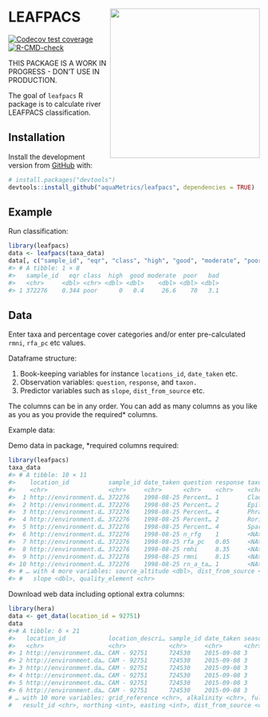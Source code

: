 
<!-- README.md is generated from README.Rmd. Please edit that file -->

# LEAFPACS <img src='https://github.com/aquaMetrics/leafpacs/raw/main/inst/extdat/images/leafpacs_logo.png' align="right" height="300" />

<!-- badges: start -->

[![Codecov test
coverage](https://codecov.io/gh/aquaMetrics/leafpacs/branch/main/graph/badge.svg)](https://app.codecov.io/gh/aquaMetrics/leafpacs?branch=main)
[![R-CMD-check](https://github.com/aquaMetrics/leafpacs/workflows/R-CMD-check/badge.svg)](https://github.com/aquaMetrics/leafpacs/actions)
<!-- badges: end -->

THIS PACKAGE IS A WORK IN PROGRESS - DON’T USE IN PRODUCTION.

The goal of `leafpacs` R package is to calculate river LEAFPACS
classification.

## Installation

Install the development version from [GitHub](https://github.com/) with:

``` r
# install.packages("devtools")
devtools::install_github("aquaMetrics/leafpacs", dependencies = TRUE)
```

## Example

Run classification:

``` r
library(leafpacs)
data <- leafpacs(taxa_data)
data[, c("sample_id", "eqr", "class", "high", "good", "moderate", "poor", "bad")]
#> # A tibble: 1 × 8
#>   sample_id   eqr class  high  good moderate  poor   bad
#>   <chr>     <dbl> <chr> <dbl> <dbl>    <dbl> <dbl> <dbl>
#> 1 372276    0.344 poor      0   0.4     26.6    70   3.1
```

## Data

Enter taxa and percentage cover categories and/or enter pre-calculated
`rmni`, `rfa_pc` etc values.

Dataframe structure:

1.  Book-keeping variables for instance `locations_id`, `date_taken`
    etc.
2.  Observation variables: `question`, `response`, and `taxon.`
3.  Predictor variables such as `slope`, `dist_from_source` etc.

The columns can be in any order. You can add as many columns as you like
as you as you provide the required\* columns.

Example data:

Demo data in package, \*required columns required:

``` r
library(leafpacs)
taxa_data
#> # A tibble: 10 × 11
#>    location_id           sample_id date_taken question response taxon alkalinity
#>    <chr>                 <chr>     <chr>      <chr>    <chr>    <chr>      <dbl>
#>  1 http://environment.d… 372276    1998-08-25 Percent… 1        Clad…       219.
#>  2 http://environment.d… 372276    1998-08-25 Percent… 2        Epil…       219.
#>  3 http://environment.d… 372276    1998-08-25 Percent… 4        Phra…       219.
#>  4 http://environment.d… 372276    1998-08-25 Percent… 2        Rori…       219.
#>  5 http://environment.d… 372276    1998-08-25 Percent… 4        Spar…       219.
#>  6 http://environment.d… 372276    1998-08-25 n_rfg    1        <NA>        219.
#>  7 http://environment.d… 372276    1998-08-25 rfa_pc   0.05     <NA>        219.
#>  8 http://environment.d… 372276    1998-08-25 rmhi     8.35     <NA>        219.
#>  9 http://environment.d… 372276    1998-08-25 rmni     8.15     <NA>        219.
#> 10 http://environment.d… 372276    1998-08-25 rn_a_ta… 1        <NA>        219.
#> # … with 4 more variables: source_altitude <dbl>, dist_from_source <dbl>,
#> #   slope <dbl>, quality_element <chr>
```

Download web data including optional extra columns:

``` r
library(hera)
data <- get_data(location_id = 92751)
data
#># A tibble: 6 × 21
#>   location_id            location_descri… sample_id date_taken season quality_element question response taxon latitude #> longitude
#>   <chr>                  <chr>            <chr>     <chr>      <chr>  <chr>           <chr>    <chr>    <chr>    <dbl>     #> <dbl>
#> 1 http://environment.da… CAM - 92751      724530    2015-09-08 3      River Macrophy… percent… 8        Phra…     52.1   #> -0.0226
#> 2 http://environment.da… CAM - 92751      724530    2015-09-08 3      River Macrophy… percent… 7        Spar…     52.1   #> -0.0226
#> 3 http://environment.da… CAM - 92751      724530    2015-09-08 3      River Macrophy… n_rfg    0        NA        52.1   #> -0.0226
#> 4 http://environment.da… CAM - 92751      724530    2015-09-08 3      River Macrophy… rmhi     8.62     NA        52.1   #> -0.0226
#> 5 http://environment.da… CAM - 92751      724530    2015-09-08 3      River Macrophy… rmni     8        NA        52.1   #> -0.0226
#> 6 http://environment.da… CAM - 92751      724530    2015-09-08 3      River Macrophy… rn_a_ta… 0        NA        52.1   #> -0.0226
# … with 10 more variables: grid_reference <chr>, alkalinity <chr>, full_result_id <chr>, result.result_id <chr>,
#   result_id <chr>, northing <int>, easting <int>, dist_from_source <chr>, source_altitude <chr>, slope <chr>
```
